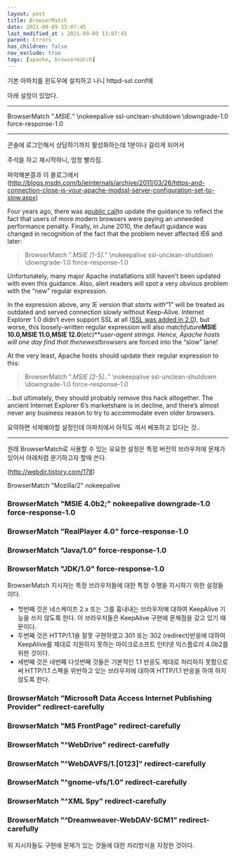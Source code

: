 ```yaml
---
layout: post
title: BrowserMatch
date: 2021-09-09 13:07:45
last_modified_at : 2021-09-09 13:07:45
parent: Errors
has_children: false
nav_exclude: true
tags: [apache, browsermatch]
---
```


기본 아파치를 윈도우에 설치하고 나니 httpd-ssl.conf에

아래 설정이 있었다.

- --------------------

BrowserMatch ".*MSIE.*" \nokeepalive ssl-unclean-shutdown \downgrade-1.0 force-response-1.0

- --------------------

콘솔에 로그인해서 상담하기까지 활성화하는데 1분이나 걸리게 되어서

주석을 하고 재시작하니, 엄청 빨라짐.

파악해본결과 이 블로그에서 (http://blogs.msdn.com/b/ieinternals/archive/2011/03/26/https-and-connection-close-is-your-apache-modssl-server-configuration-set-to-slow.aspx)

Four years ago, there was a[public call](https://www.blogger.com/blog/post/edit/2689228726924373128/658335713030481387#)to update the guidance to reflect the fact that users of more modern browsers were paying an unneeded performance penalty. Finally, in June 2010, the default guidance was changed in recognition of the fact that the problem never affected IE6 and later:

> BrowserMatch ".*MSIE [1-5].*" \nokeepalive ssl-unclean-shutdown \downgrade-1.0 force-response-1.0
> 

Unfortunately, many major Apache installations still haven’t been updated with even this guidance. Also, alert readers will spot a very obvious problem with the “new” regular expression.

In the expression above, any IE version that *starts with*“1” will be treated as outdated and served connection slowly without Keep-Alive. Internet Explorer 1.0 didn’t even support SSL at all ([SSL was added in 2.0](https://www.blogger.com/blog/post/edit/2689228726924373128/658335713030481387#)), but worse, this loosely-written regular expression will also match*future***MSIE 10.0,MSIE 11.0,MSIE 12.0**(etc)****user-agent strings. Hence, Apache hosts will one day find that the*newest*browsers are forced into the “slow” lane!

At the very least, Apache hosts should update their regular expression to this:

> BrowserMatch ".*MSIE [2-5]\..*" \nokeepalive ssl-unclean-shutdown \downgrade-1.0 force-response-1.0
> 

…but ultimately, they should probably remove this hack altogether. The ancient Internet Explorer 6’s marketshare is in decline, and there’s almost never any business reason to try to accommodate even older browsers.

요약하면 삭제해야할 설정인데 아파치에서 아직도 껴서 배포하고 있다는 것..

- --------------

원래 BrowserMatch로 사용할 수 있는 유요한 설정은 특정 버전의 브라우저에 문제가 있어서 아래처럼 분기하고자 할때 쓴다.

(http://webdir.tistory.com/178)

BrowserMatch "Mozilla/2" nokeepalive

### BrowserMatch "MSIE 4\.0b2;" nokeepalive downgrade-1.0 force-response-1.0

### BrowserMatch "RealPlayer 4\.0" force-response-1.0

### BrowserMatch "Java/1\.0" force-response-1.0

### BrowserMatch "JDK/1\.0" force-response-1.0

BrowserMatch 지시자는 특정 브라우저들에 대한 특정 수행을 지시하기 위한 설정들이다.

- 첫번째 것은 네스케이프 2.x 또는 그를 흉내내는 브라우저에 대하여 KeepAlive 기능을 쓰지 않도록 한다. 이 브라우저들은 KeepAlive 구현에 문제점을 갖고 있기 때문이다.
- 두번째 것은 HTTP/1.1을 잘못 구현하였고 301 또는 302 (redirect)반응에 대하여 KeepAlive를 제대로 지원하지 못하는 마이크로소프트 인터넷 익스플로러 4.0b2를 위한 것이다.
- 세번째 것은 네번째 다섯번째 것들은 기본적인 1.1 반응도 제대로 처리하지 못함으로써 HTTP/1.1 스펙을 위반하고 있는 브라우저에 대하여 HTTP/1.1 반응을 하여 하지 않도록 한다.

### BrowserMatch "Microsoft Data Access Internet Publishing Provider" redirect-carefully

### BrowserMatch "MS FrontPage" redirect-carefully

### BrowserMatch "^WebDrive" redirect-carefully

### BrowserMatch "^WebDAVFS/1.[0123]" redirect-carefully

### BrowserMatch "^gnome-vfs/1.0" redirect-carefully

### BrowserMatch "^XML Spy" redirect-carefully

### BrowserMatch "^Dreamweaver-WebDAV-SCM1" redirect-carefully

위 지시자들도 구현에 문제가 있는 것들에 대한 처리방식을 지정한 것이다.